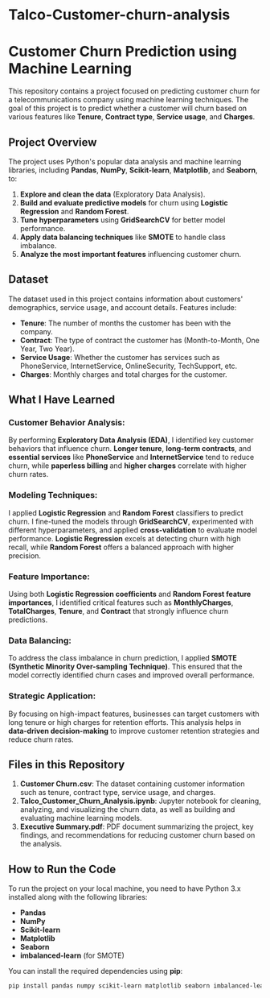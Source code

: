 # Talco-Customer-churn-analysis
# Customer Churn Prediction using Machine Learning

This repository contains a project focused on predicting customer churn for a telecommunications company using machine learning techniques. The goal of this project is to predict whether a customer will churn based on various features like **Tenure**, **Contract type**, **Service usage**, and **Charges**.

## Project Overview

The project uses Python's popular data analysis and machine learning libraries, including **Pandas**, **NumPy**, **Scikit-learn**, **Matplotlib**, and **Seaborn**, to:

1. **Explore and clean the data** (Exploratory Data Analysis).
2. **Build and evaluate predictive models** for churn using **Logistic Regression** and **Random Forest**.
3. **Tune hyperparameters** using **GridSearchCV** for better model performance.
4. **Apply data balancing techniques** like **SMOTE** to handle class imbalance.
5. **Analyze the most important features** influencing customer churn.

## Dataset

The dataset used in this project contains information about customers' demographics, service usage, and account details. Features include:

- **Tenure**: The number of months the customer has been with the company.
- **Contract**: The type of contract the customer has (Month-to-Month, One Year, Two Year).
- **Service Usage**: Whether the customer has services such as PhoneService, InternetService, OnlineSecurity, TechSupport, etc.
- **Charges**: Monthly charges and total charges for the customer.

## What I Have Learned

### **Customer Behavior Analysis**:
By performing **Exploratory Data Analysis (EDA)**, I identified key customer behaviors that influence churn. **Longer tenure**, **long-term contracts**, and **essential services** like **PhoneService** and **InternetService** tend to reduce churn, while **paperless billing** and **higher charges** correlate with higher churn rates.

### **Modeling Techniques**:
I applied **Logistic Regression** and **Random Forest** classifiers to predict churn. I fine-tuned the models through **GridSearchCV**, experimented with different hyperparameters, and applied **cross-validation** to evaluate model performance. **Logistic Regression** excels at detecting churn with high recall, while **Random Forest** offers a balanced approach with higher precision.

### **Feature Importance**:
Using both **Logistic Regression coefficients** and **Random Forest feature importances**, I identified critical features such as **MonthlyCharges**, **TotalCharges**, **Tenure**, and **Contract** that strongly influence churn predictions.

### **Data Balancing**:
To address the class imbalance in churn prediction, I applied **SMOTE (Synthetic Minority Over-sampling Technique)**. This ensured that the model correctly identified churn cases and improved overall performance.

### **Strategic Application**:
By focusing on high-impact features, businesses can target customers with long tenure or high charges for retention efforts. This analysis helps in **data-driven decision-making** to improve customer retention strategies and reduce churn rates.

## Files in this Repository

1. **Customer Churn.csv**: The dataset containing customer information such as tenure, contract type, service usage, and charges.
2. **Talco_Customer_Churn_Analysis.ipynb**: Jupyter notebook for cleaning, analyzing, and visualizing the churn data, as well as building and evaluating machine learning models.
3. **Executive Summary.pdf**: PDF document summarizing the project, key findings, and recommendations for reducing customer churn based on the analysis.


## How to Run the Code

To run the project on your local machine, you need to have Python 3.x installed along with the following libraries:

- **Pandas**
- **NumPy**
- **Scikit-learn**
- **Matplotlib**
- **Seaborn**
- **imbalanced-learn** (for SMOTE)

You can install the required dependencies using **pip**:

```bash
pip install pandas numpy scikit-learn matplotlib seaborn imbalanced-learn
